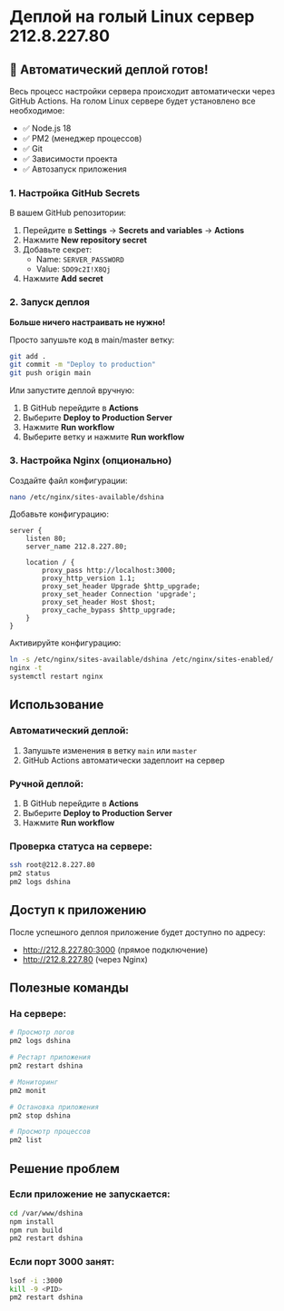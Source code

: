 # Деплой на голый Linux сервер 212.8.227.80

## 🚀 Автоматический деплой готов!

Весь процесс настройки сервера происходит автоматически через GitHub Actions.
На голом Linux сервере будет установлено все необходимое:

- ✅ Node.js 18
- ✅ PM2 (менеджер процессов)
- ✅ Git
- ✅ Зависимости проекта
- ✅ Автозапуск приложения

### 1. Настройка GitHub Secrets

В вашем GitHub репозитории:
1. Перейдите в **Settings** → **Secrets and variables** → **Actions**
2. Нажмите **New repository secret**
3. Добавьте секрет:
   - Name: `SERVER_PASSWORD`
   - Value: `SDO9c2I!X8Qj`
4. Нажмите **Add secret**

### 2. Запуск деплоя

**Больше ничего настраивать не нужно!** 

Просто запушьте код в main/master ветку:
```bash
git add .
git commit -m "Deploy to production"
git push origin main
```

Или запустите деплой вручную:
1. В GitHub перейдите в **Actions**
2. Выберите **Deploy to Production Server** 
3. Нажмите **Run workflow**
4. Выберите ветку и нажмите **Run workflow**

### 3. Настройка Nginx (опционально)

Создайте файл конфигурации:
```bash
nano /etc/nginx/sites-available/dshina
```

Добавьте конфигурацию:
```nginx
server {
    listen 80;
    server_name 212.8.227.80;

    location / {
        proxy_pass http://localhost:3000;
        proxy_http_version 1.1;
        proxy_set_header Upgrade $http_upgrade;
        proxy_set_header Connection 'upgrade';
        proxy_set_header Host $host;
        proxy_cache_bypass $http_upgrade;
    }
}
```

Активируйте конфигурацию:
```bash
ln -s /etc/nginx/sites-available/dshina /etc/nginx/sites-enabled/
nginx -t
systemctl restart nginx
```

## Использование

### Автоматический деплой:
1. Запушьте изменения в ветку `main` или `master`
2. GitHub Actions автоматически задеплоит на сервер

### Ручной деплой:
1. В GitHub перейдите в **Actions**
2. Выберите **Deploy to Production Server**
3. Нажмите **Run workflow**

### Проверка статуса на сервере:
```bash
ssh root@212.8.227.80
pm2 status
pm2 logs dshina
```

## Доступ к приложению

После успешного деплоя приложение будет доступно по адресу:
- http://212.8.227.80:3000 (прямое подключение)
- http://212.8.227.80 (через Nginx)

## Полезные команды

### На сервере:
```bash
# Просмотр логов
pm2 logs dshina

# Рестарт приложения
pm2 restart dshina

# Мониторинг
pm2 monit

# Остановка приложения
pm2 stop dshina

# Просмотр процессов
pm2 list
```

## Решение проблем

### Если приложение не запускается:
```bash
cd /var/www/dshina
npm install
npm run build
pm2 restart dshina
```

### Если порт 3000 занят:
```bash
lsof -i :3000
kill -9 <PID>
pm2 restart dshina
```